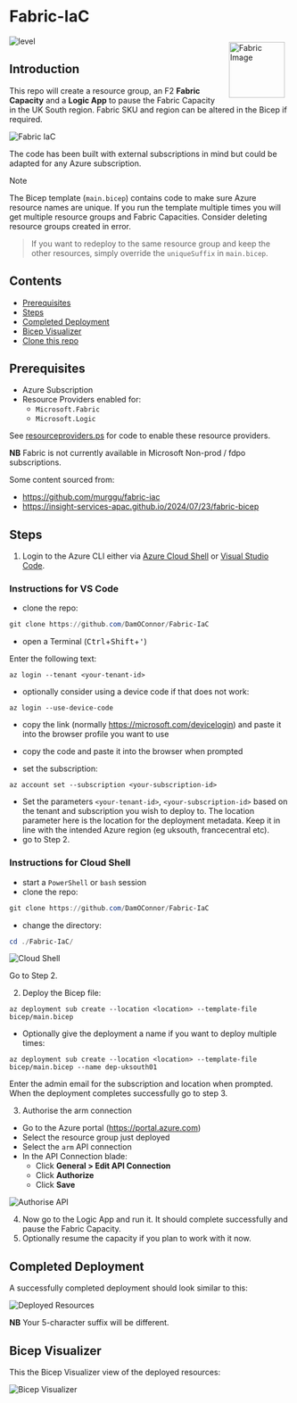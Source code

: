 # Fabric-IaC

<img src="images/Fabric_256.svg" alt="Fabric Image" style="margin: 10px;" width="100" align="right"/>

![level](https://img.shields.io/badge/Microsoft%20Fabric-IaC-green)

## Introduction

This repo will create a resource group, an F2 **Fabric Capacity** and a **Logic App** to pause the Fabric Capacity in the UK South region.  Fabric SKU and region can be altered in the Bicep if required.

![Fabric IaC](images/fabriciac.png)

The code has been built with external subscriptions in mind but could be adapted for any Azure subscription.

> [!NOTE]
> The Bicep template (`main.bicep`) contains code to make sure Azure resource names are unique.  If you run the template multiple times you will get multiple resource groups and Fabric Capacities.  Consider deleting resource groups created in error.  

> If you want to redeploy to the same resource group and keep the other resources, simply override the `uniqueSuffix` in `main.bicep`.


## Contents
- [Prerequisites](#Prerequisites)
- [Steps](#Steps)
- [Completed Deployment](#Completed%20Deployment)
- [Bicep Visualizer](#Bicep%20Visualizer)
- [Clone this repo](#Clone%20this%20repo)


## Prerequisites
- Azure Subscription
- Resource Providers enabled for:
  - `Microsoft.Fabric`
  - `Microsoft.Logic`

See [resourceproviders.ps](utils/resourceproviders.ps) for code to enable these resource providers.

**NB** Fabric is not currently available in Microsoft Non-prod / fdpo subscriptions.

Some content sourced from:  
- https://github.com/murggu/fabric-iac
- https://insight-services-apac.github.io/2024/07/23/fabric-bicep

## Steps

1. Login to the Azure CLI either via [Azure Cloud Shell](https://azure.microsoft.com/en-us/get-started/azure-portal/cloud-shell/) or [Visual Studio Code](https://learn.microsoft.com/en-us/cli/azure/authenticate-azure-cli).


### Instructions for VS Code
- clone the repo:
```PowerShell
git clone https://github.com/DamOConnor/Fabric-IaC
```
  - open a Terminal (<kbd>Ctrl</kbd>+<kbd>Shift</kbd>+<kbd>'</kbd>)

Enter the following text:

```
az login --tenant <your-tenant-id>
```

- optionally consider using a device code if that does not work:
```
az login --use-device-code
```

- copy the link (normally https://microsoft.com/devicelogin) and paste it into the browser profile you want to use
- copy the code and paste it into the browser when prompted


- set the subscription:

```
az account set --subscription <your-subscription-id>
```

- Set the parameters `<your-tenant-id>`, `<your-subscription-id>` based on the tenant and subscription you wish to deploy to.  The location parameter here is the location for the deployment metadata.  Keep it in line with the intended Azure region (eg uksouth, francecentral etc).
- go to Step 2.

### Instructions for Cloud Shell

- start a `PowerShell` or `bash` session
- clone the repo:
```PowerShell
git clone https://github.com/DamOConnor/Fabric-IaC
```
  - change the directory:
```PowerShell
cd ./Fabric-IaC/
```  

![Cloud Shell](images/cloudshell.png)

Go to Step 2.


2. Deploy the Bicep file:

```
az deployment sub create --location <location> --template-file bicep/main.bicep
```

- Optionally give the deployment a name if you want to deploy multiple times:
```
az deployment sub create --location <location> --template-file bicep/main.bicep --name dep-uksouth01
```

Enter the admin email for the subscription and location when prompted.  When the deployment completes successfully go to step 3.

3. Authorise the arm connection
- Go to the Azure portal (https://portal.azure.com)
- Select the resource group just deployed
- Select the `arm` API connection
- In the API Connection blade:
  - Click **General > Edit API Connection**
  - Click **Authorize**
  - Click **Save**

![Authorise API](images/authoriseapi.png)

4. Now go to the Logic App and run it.  It should complete successfully and pause the Fabric Capacity.
5. Optionally resume the capacity if you plan to work with it now.


## Completed Deployment
A successfully completed deployment should look similar to this:

![Deployed Resources](images/deployedresources.png)

**NB** Your 5-character suffix will be different.

## Bicep Visualizer
This the Bicep Visualizer view of the deployed resources:

![Bicep Visualizer](images/bicepvisualizer.png)
